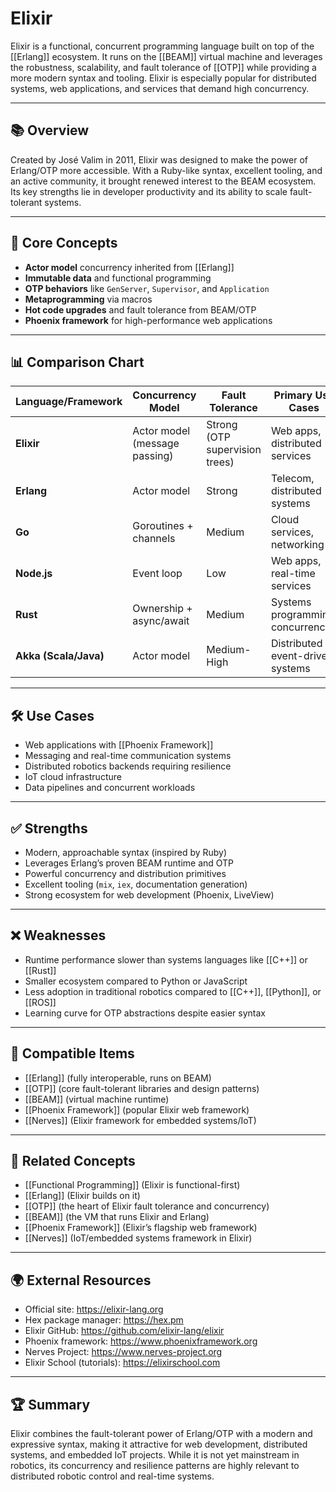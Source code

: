 # Elixir

Elixir is a functional, concurrent programming language built on top of the [[Erlang]] ecosystem. It runs on the [[BEAM]] virtual machine and leverages the robustness, scalability, and fault tolerance of [[OTP]] while providing a more modern syntax and tooling. Elixir is especially popular for distributed systems, web applications, and services that demand high concurrency.

---

## 📚 Overview

Created by José Valim in 2011, Elixir was designed to make the power of Erlang/OTP more accessible. With a Ruby-like syntax, excellent tooling, and an active community, it brought renewed interest to the BEAM ecosystem. Its key strengths lie in developer productivity and its ability to scale fault-tolerant systems.

---

## 🧠 Core Concepts

- **Actor model** concurrency inherited from [[Erlang]]
- **Immutable data** and functional programming
- **OTP behaviors** like `GenServer`, `Supervisor`, and `Application`
- **Metaprogramming** via macros
- **Hot code upgrades** and fault tolerance from BEAM/OTP
- **Phoenix framework** for high-performance web applications

---

## 📊 Comparison Chart

| Language/Framework     | Concurrency Model       | Fault Tolerance | Primary Use Cases                  | VM/Runtime       |
|-------------------------|-------------------------|-----------------|------------------------------------|------------------|
| **Elixir**             | Actor model (message passing) | Strong (OTP supervision trees) | Web apps, distributed services | BEAM VM |
| **Erlang**             | Actor model             | Strong          | Telecom, distributed systems       | BEAM VM |
| **Go**                 | Goroutines + channels   | Medium          | Cloud services, networking         | Native runtime   |
| **Node.js**            | Event loop              | Low             | Web apps, real-time services       | V8 Engine        |
| **Rust**               | Ownership + async/await | Medium          | Systems programming, concurrency   | Native           |
| **Akka (Scala/Java)**  | Actor model             | Medium-High     | Distributed event-driven systems   | JVM              |

---

## 🛠️ Use Cases

- Web applications with [[Phoenix Framework]]
- Messaging and real-time communication systems
- Distributed robotics backends requiring resilience
- IoT cloud infrastructure
- Data pipelines and concurrent workloads

---

## ✅ Strengths

- Modern, approachable syntax (inspired by Ruby)
- Leverages Erlang’s proven BEAM runtime and OTP
- Powerful concurrency and distribution primitives
- Excellent tooling (`mix`, `iex`, documentation generation)
- Strong ecosystem for web development (Phoenix, LiveView)

---

## ❌ Weaknesses

- Runtime performance slower than systems languages like [[C++]] or [[Rust]]
- Smaller ecosystem compared to Python or JavaScript
- Less adoption in traditional robotics compared to [[C++]], [[Python]], or [[ROS]]
- Learning curve for OTP abstractions despite easier syntax

---

## 🔧 Compatible Items

- [[Erlang]] (fully interoperable, runs on BEAM)
- [[OTP]] (core fault-tolerant libraries and design patterns)
- [[BEAM]] (virtual machine runtime)
- [[Phoenix Framework]] (popular Elixir web framework)
- [[Nerves]] (Elixir framework for embedded systems/IoT)

---

## 📑 Related Concepts

- [[Functional Programming]] (Elixir is functional-first)
- [[Erlang]] (Elixir builds on it)
- [[OTP]] (the heart of Elixir fault tolerance and concurrency)
- [[BEAM]] (the VM that runs Elixir and Erlang)
- [[Phoenix Framework]] (Elixir’s flagship web framework)
- [[Nerves]] (IoT/embedded systems framework in Elixir)

---

## 🌍 External Resources

- Official site: https://elixir-lang.org
- Hex package manager: https://hex.pm
- Elixir GitHub: https://github.com/elixir-lang/elixir
- Phoenix framework: https://www.phoenixframework.org
- Nerves Project: https://www.nerves-project.org
- Elixir School (tutorials): https://elixirschool.com

---

## 🏆 Summary

Elixir combines the fault-tolerant power of Erlang/OTP with a modern and expressive syntax, making it attractive for web development, distributed systems, and embedded IoT projects. While it is not yet mainstream in robotics, its concurrency and resilience patterns are highly relevant to distributed robotic control and real-time systems.
